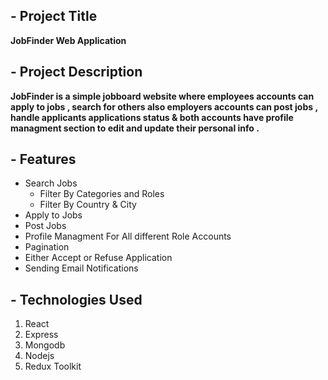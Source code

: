 ## - Project Title 
  **JobFinder Web Application**

## - Project Description
 **JobFinder is a simple jobboard website where employees accounts can apply to jobs , search for others also employers accounts can post jobs , handle applicants applications status & both accounts have profile managment section to edit and update their personal info .**

 ## - Features 
  <ul>
  <li>Search Jobs <ul><li>Filter By Categories and Roles</li> <li>Filter By Country & City</li></ul></li>
  <li>Apply to Jobs</li>
  <li>Post Jobs</li>
  <li>Profile Managment For All different Role Accounts</li>
  <li>Pagination</li>
  <li>Either Accept or Refuse Application</li>
  <li>Sending Email Notifications</li>
  </ul>

## - Technologies Used
 <ol>
  <li>React</li>
  <li>Express</li>
  <li>Mongodb</li>
  <li>Nodejs</li>
  <li>Redux Toolkit</li>

